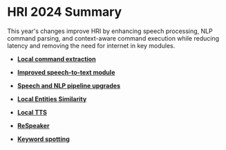 # HRI 2024 Summary

This year's changes improve HRI by enhancing speech processing, NLP command parsing, and context-aware command execution while reducing latency and removing the need for internet in key modules.

- **[Local command extraction](Areas/LCE.md)**

- **[Improved speech-to-text module](Areas/STT.md)**

- **[Speech and NLP pipeline upgrades](Areas/SpeechandNLP.md)**

- **[Local Entities Similarity](Areas/embeddings.md)**

- **[Local TTS](Areas/Local%20TTS.md)**

- **[ReSpeaker](Areas/Respeaker.md)**

- **[Keyword spotting](Areas/KWS.md)**
